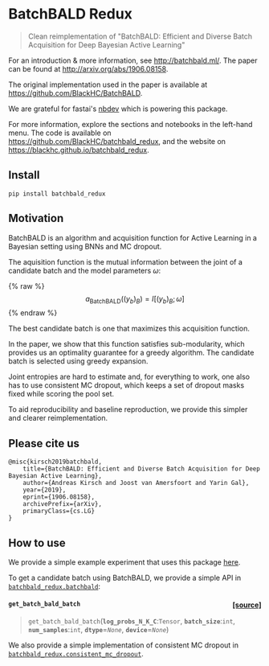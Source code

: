 # BatchBALD Redux
> Clean reimplementation of \"BatchBALD: Efficient and Diverse Batch Acquisition for Deep Bayesian Active Learning\"


For an introduction & more information, see  http://batchbald.ml/. The paper can be found at http://arxiv.org/abs/1906.08158.

The original implementation used in the paper is available at https://github.com/BlackHC/BatchBALD.

We are grateful for fastai's [nbdev](https://nbdev.fast.ai/) which is powering this package.

For more information, explore the sections and notebooks in the left-hand menu.
The code is available on https://github.com/BlackHC/batchbald_redux, 
and the website on https://blackhc.github.io/batchbald_redux.

## Install

`pip install batchbald_redux`

## Motivation

BatchBALD is an algorithm and acquisition function for Active Learning in a Bayesian setting using BNNs and MC dropout.

The aquisition function is the mutual information between the joint of a candidate batch and the model parameters $\omega$:

{% raw %}
$$a_{\text{BatchBALD}}((y_b)_B) = I[(y_b)_B;\omega]$$
{% endraw %}

The best candidate batch is one that maximizes this acquisition function. 

In the paper, we show that this function satisfies sub-modularity, which provides us an optimality guarantee for a greedy algorithm. The candidate batch is selected using greedy expansion.

Joint entropies are hard to estimate and, for everything to work, one also has to use consistent MC dropout, which keeps a set of dropout masks fixed while scoring the pool set.

To aid reproducibility and baseline reproduction, we provide this simpler and clearer reimplementation.

## Please cite us

```
@misc{kirsch2019batchbald,
    title={BatchBALD: Efficient and Diverse Batch Acquisition for Deep Bayesian Active Learning},
    author={Andreas Kirsch and Joost van Amersfoort and Yarin Gal},
    year={2019},
    eprint={1906.08158},
    archivePrefix={arXiv},
    primaryClass={cs.LG}
}
```

## How to use

We provide a simple example experiment that uses this package [here](https://blackhc.github.io/batchbald_redux/example_experiment/). 

To get a candidate batch using BatchBALD, we provide a simple API in [`batchbald_redux.batchbald`](https://blackhc.github.io/batchbald_redux/batchbald/):


<h4 id="get_batch_bald_batch" class="doc_header"><code>get_batch_bald_batch</code><a href="https://github.com/blackhc/batchbald_redux/tree/master/batchbald_redux/batchbald.py#L67" class="source_link" style="float:right">[source]</a></h4>

> <code>get_batch_bald_batch</code>(**`log_probs_N_K_C`**:`Tensor`, **`batch_size`**:`int`, **`num_samples`**:`int`, **`dtype`**=*`None`*, **`device`**=*`None`*)




We also provide a simple implementation of consistent MC dropout in [`batchbald_redux.consistent_mc_dropout`](https://blackhc.github.io/batchbald_redux/consistent_mc_dropout/).
